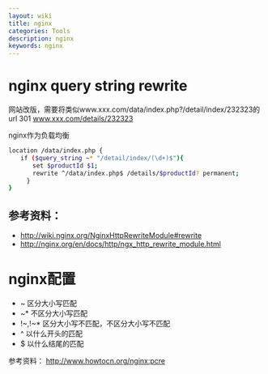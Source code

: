 ```yaml
---
layout: wiki
title: nginx
categories: Tools
description: nginx
keywords: nginx
---
```


# nginx query string rewrite

网站改版，需要将类似www.xxx.com/data/index.php?/detail/index/232323的 url 301 www.xxx.com/details/232323

nginx作为负载均衡

```sh
location /data/index.php {
　　if ($query_string ~* "/detail/index/(\d+)$"){
　　　　set $productId $1;
　　　　rewrite ^/data/index.php$ /details/$productId? permanent;
　　　}
}
```
## 参考资料：
- <http://wiki.nginx.org/NginxHttpRewriteModule#rewrite>
- <http://nginx.org/en/docs/http/ngx_http_rewrite_module.html>

 

# nginx配置

- ~ 区分大小写匹配
- ~* 不区分大小写匹配
- !~,!~* 区分大小写不匹配，不区分大小写不匹配
- ^ 以什么开头的匹配
- $ 以什么结尾的匹配

参考资料：
<http://www.howtocn.org/nginx:pcre>
